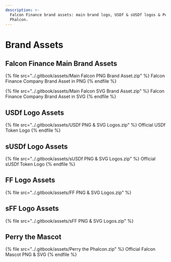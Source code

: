```yaml
---
description: >-
  Falcon Finance brand assets: main brand logo, USDf & sUSDf logos & Perry the
  Phalcon.
---
```


# Brand Assets

## Falcon Finance Main Brand Assets

{% file src="../.gitbook/assets/Main Falcon PNG Brand Asset.zip" %}
Falcon Finance Company Brand Asset in PNG
{% endfile %}

{% file src="../.gitbook/assets/Main Falcon SVG Brand Asset.zip" %}
Falcon Finance Company Brand Asset in SVG
{% endfile %}

## USDf Logo Assets

{% file src="../.gitbook/assets/USDf PNG & SVG Logos.zip" %}
Official USDf Token Logo
{% endfile %}

## sUSDf Logo Assets

{% file src="../.gitbook/assets/sUSDf PNG & SVG Logos.zip" %}
Official sUSDf Token Logo
{% endfile %}

## FF Logo Assets

{% file src="../.gitbook/assets/FF PNG & SVG Logos.zip" %}

## sFF Logo Assets&#x20;

{% file src="../.gitbook/assets/sFF PNG & SVG Logos.zip" %}

## Perry the Mascot

{% file src="../.gitbook/assets/Perry the Phalcon.zip" %}
Official Falcon Mascot PNG & SVG
{% endfile %}


